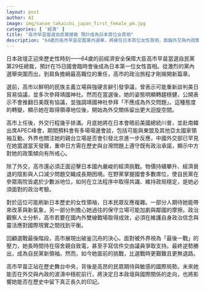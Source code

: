 ```yaml
---
layout: post
author: AI
image: img/sanae_takaichi_japan_first_female_pm.jpg
categories: [ '經濟' ]
title: "高市早苗當選自民黨總裁 預計成為日本首位女首相"  
description: "64歲的高市早苗突圍黨內選舉，將接任日本首位女性首相，面臨外交與內政雙重考驗，從美日關係到經濟困境，能否在國際與國內間取得平衡備受關注"  "
---
```

日本政壇正迎來歷史性時刻——64歲的前經濟安全保障大臣高市早苗當選自民黨第29任總裁，預計在15日國會臨時會後成為日本第一位女性首相。從激烈的黨內選舉突圍而出，到肩負擔綱最高職位的重任，高市的政治旅程才剛揭開新篇章。  

選前，高市以鮮明的民族主義立場與強硬言辭引發爭議，曾表示可能重新談判美日貿易協議，並多次參拜靖國神社。然而在當選後，她的姿態明顯轉趨穩健，公開表示不會推翻日美既有協議，並強調靖國神社參拜「不應成為外交問題」。這種態度的轉變，顯示她在取得領導地位後，開始為外交關係留出更大迴旋空間。  

高市上任後，外交行程幾乎排滿。月底她將在日本會晤前美國總統川普，並赴南韓出席APEC峰會，期間預料會有多場場邊會談，包括可能與東盟及其他亞太國家領袖互動。外界也關注她的親台立場是否會引發北京進一步反應，中國外交部已罕見在她當選當天發聲，重申日方需在歷史與台灣問題上遵守既有政治承諾，顯示中方對她的政策傾向有所戒心。  

除了外交，高市還必須正面迎擊日本國內嚴峻的經濟挑戰。物價持續攀升、經濟衰退的陰影與人口減少問題交織成長期困境。在野黨掌握國會多數席位，使自民黨在參眾兩院皆處於少數派地位，如何在立法程序中取得共識、維持政局穩定，是她必須面對的政治考驗。  

對於這位可能刷新日本歷史的女性領袖，日本民眾反應複雜。一部分人期待她能帶來改革與新氣象，另一部分則擔心她過往的保守立場可能加劇與鄰國的摩擦。政治觀察人士分析，高市若要在國內外雙線戰場取得成效，必須在維護自身政治信念與靈活應對國際現實之間找到平衡。  

回顧選戰最後階段，高市展現出破釜沉舟的決心。面對被外界視為「最後一戰」的壓力，她長時間待在宿舍親自致電，甚至手寫信件交由議員爭取支持。最終逆勢勝出，成為自民黨新領袖。然而，如今她面前的挑戰，比選戰時更艱難且更無退路。  

高市早苗正站在歷史舞台中央，背後是高昂的民眾期待與敏感的國際局勢。未來她能否在外交與內政的波濤中穩舵前行，將決定日本政壇與國際關係的走向，也將影響她能否在歷史中留下真正長久的印記。  